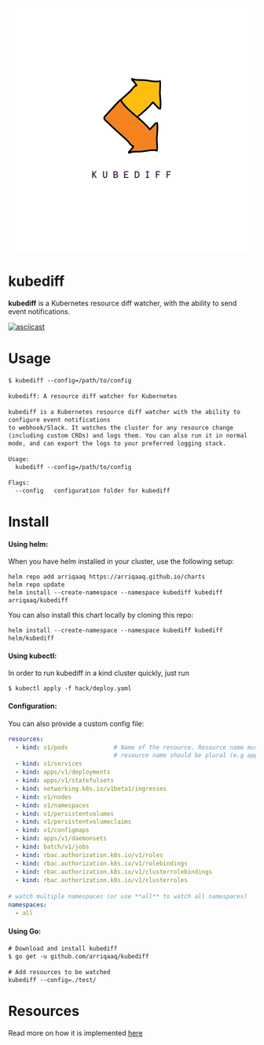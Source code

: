 

<p align="center">
  <img src="kubediff.png">
</p>

# kubediff

**kubediff** is a Kubernetes resource diff watcher, with the ability to send event notifications.

[![asciicast](https://asciinema.org/a/6Hi2rnrJFjrfdG8SpNE7wy9m7.png)](https://asciinema.org/a/6Hi2rnrJFjrfdG8SpNE7wy9m7)

# Usage
```
$ kubediff --config=/path/to/config

kubediff: A resource diff watcher for Kubernetes

kubediff is a Kubernetes resource diff watcher with the ability to configure event notifications
to webhook/Slack. It watches the cluster for any resource change (including custom CRDs) and logs them. You can also run it in normal mode, and can export the logs to your preferred logging stack.

Usage:
  kubediff --config=/path/to/config

Flags:
  --config   configuration folder for kubediff

```

# Install

#### Using helm:

When you have helm installed in your cluster, use the following setup:

```console
helm repo add arriqaaq https://arriqaaq.github.io/charts
helm repo update
helm install --create-namespace --namespace kubediff kubediff arriqaaq/kubediff
```

You can also install this chart locally by cloning this repo:

```console
helm install --create-namespace --namespace kubediff kubediff helm/kubediff
```


#### Using kubectl:

In order to run kubediff in a kind cluster quickly, just run

```console
$ kubectl apply -f hack/deploy.yaml
```


#### Configuration:
You can also provide a custom config file:

```yaml
resources:
  - kind: v1/pods             # Name of the resource. Resource name must be in group/version/resource (G/V/R) format
                              # resource name should be plural (e.g apps/v1/deployments, v1/pods)
  - kind: v1/services
  - kind: apps/v1/deployments
  - kind: apps/v1/statefulsets
  - kind: networking.k8s.io/v1beta1/ingresses
  - kind: v1/nodes
  - kind: v1/namespaces
  - kind: v1/persistentvolumes
  - kind: v1/persistentvolumeclaims
  - kind: v1/configmaps
  - kind: apps/v1/daemonsets
  - kind: batch/v1/jobs
  - kind: rbac.authorization.k8s.io/v1/roles
  - kind: rbac.authorization.k8s.io/v1/rolebindings
  - kind: rbac.authorization.k8s.io/v1/clusterrolebindings
  - kind: rbac.authorization.k8s.io/v1/clusterroles

# watch multiple namespaces (or use **all** to watch all namespaces) 
namespaces:
  - all
```


#### Using Go:

```console
# Download and install kubediff
$ go get -u github.com/arriqaaq/kubediff

# Add resources to be watched
kubediff --config=./test/

```

# Resources

Read more on how it is implemented [here](https://aly.arriqaaq.com/kubernetes-informers/)
